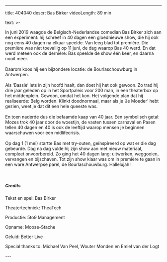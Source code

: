 
---
title: 404040
descr: Bas Birker
videoLength: 89 min

text: >-
  <p>In juni 2019 waagde de Belgisch-Nederlandse comedian Bas Birker zich aan een experiment: hij schreef in 40 dagen een gloednieuwe show, die hij ook nog eens 40 dagen na elkaar speelde. Van leeg blad tot première. Die première was niet toevallig op 11 juni, de dag waarop Bas 40 werd. En dat werd meteen ook de dernière: Bas speelde de show één keer, en daarna nooit meer.<br><br>Daarom koos hij een bijzondere locatie: de Bourlaschouwburg in Antwerpen.<br><br>Als ‘Bassie’ iets in zijn hoofd haalt, dan doet hij het ook gewoon. Zo trad hij drie jaar geleden op in het Sportpaleis voor 200 man, in een theaterbox op het middenplein. Gewoon, omdat het kon. Het volgende plan dat hij realiseerde: Belg worden. Klinkt doodnormaal, maar als je ‘Je Moeder’ hebt gezien, weet je dat dit een hele queeste was.<br><br>En toen naderde dus die befaamde kaap van 40 jaar. Een symbolisch getal: Mozes trok 40 jaar door de woestijn, de vasten tussen carnaval en Pasen tellen 40 dagen en 40 is ook de leeftijd waarop mensen je beginnen waarschuwen voor een midlifecrisis.<br><br>Op dag 1 (1 mei) startte Bas met try-outen, geïnspireerd op wat er die dag gebeurde. Dag na dag vulde hij zijn show aan met nieuw materiaal, compleet onvoorbereid. Zo ging het 40 dagen lang: uitwerken, weggooien, vervangen en bijschaven. Tot zijn show klaar was om in première te gaan in een ware Antwerpse parel, de Bourlaschouwburg. Hallelujah!</p><p>‍</p><h5>Credits</h5><p>Tekst en spel: Bas Birker</p><p>Theatertechniek: TheaTech</p><p>Productie: 5to9 Management</p><p>Opname: Moose-Stache</p><p>Geluid: Better Live</p><p>Special thanks to: Michael Van Peel, Wouter Monden en Emiel van der Logt</p>
---
